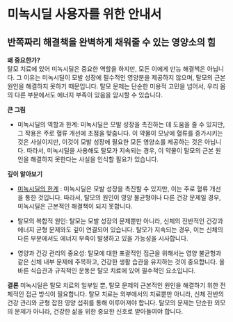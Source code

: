 ﻿# 미녹시딜 사용자를 위한 안내서
## 반쪽짜리 해결책을 완벽하게 채워줄 수 있는 영양소의 힘

  
**왜 중요한가?**  
탈모 치료에 있어 미녹시딜은 중요한 역할을 하지만, 모든 이에게 만능 해결책은 아닙니다. 그 이유는 미녹시딜이 모발 성장에 필수적인 영양분을 제공하지 않으며, 탈모의 근본 원인을 해결하지 못하기 때문입니다. 탈모 문제는 단순한 미용적 고민을 넘어서, 우리 몸의 다른 부분에서도 에너지 부족이 있음을 암시할 수 있습니다.  
  
**큰 그림** 

 - 미녹시딜의 역할과 한계: 미녹시딜은 모발 성장을 촉진하는 데 도움을 줄 수 있지만, 그 작용은 주로 혈류 개선에 초점을 맞춥니다. 이 약물이 모낭에 혈류를 증가시키는 것은 사실이지만, 이것이 모발 성장에 필요한 모든 영양소를 제공하는 것은 아닙니다. 따라서, 미녹시딜을 사용해도 탈모가 지속되는 경우, 이 약물이 탈모의 근본 원인을 해결하지 못한다는 사실을 인식할 필요가 있습니다.  
  
**깊이 알아보기**
  
 - [미녹시딜의 한계](https://frontier-three.vercel.app/kr/m04/m0404/m040401) : 미녹시딜은 모발 성장을 촉진할 수 있지만, 이는 주로 혈류 개선을 통한 것입니다. 따라서, 탈모의 원인이 영양 불균형이나 다른 건강 문제일 경우, 미녹시딜은 근본적인 해결책이 되지 못합니다.  
  
 - 탈모의 복합적 원인: 탈모는 모발 성장의 문제뿐만 아니라, 신체의 전반적인 건강과 에너지 균형 문제와도 깊이 연결되어 있습니다. 탈모가 지속되는 경우, 이는 신체의 다른 부분에서도 에너지 부족이 발생하고 있을 가능성을 시사합니다.  
  
 - 영양과 건강 관리의 중요성: 탈모에 대한 포괄적인 접근을 위해서는 영양 불균형과 같은 신체 내부 문제에 주목하고, 건강한 생활 습관을 유지하는 것이 중요합니다. 올바른 식습관과 규칙적인 운동은 탈모 치료에 있어 필수적인 요소입니다.  
  
**결론**
미녹시딜은 탈모 치료의 일부일 뿐, 탈모 문제의 근본적인 원인을 해결하기 위한 전체적인 접근 방식이 필요합니다. 탈모 치료는 외부에서의 치료뿐만 아니라, 신체 전반의 건강 관리와 균형 잡힌 영양 섭취를 통해 이루어져야 합니다. 탈모의 문제는 단순한 외모의 문제가 아니라, 건강한 삶을 위한 중요한 신호로 받아들여야 합니다.
<!--stackedit_data:
eyJoaXN0b3J5IjpbLTEwMTEzMTk3MDQsLTE3MzQ0MTU4OTldfQ
==
-->